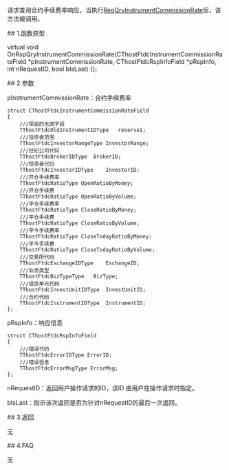 <p>请求查询合约手续费率响应，当执行<a href="../../CTHOSTFTDCTRADERSPI/REQQRYINSTRUMENTCOMMISSIONRATE/">ReqQryInstrumentCommissionRate</a>后，该方法被调用。</p>
<span class="anchor" id="1ecbe5fc-aa2c-4e06-b2b8-9301ed7ef8df"></span>
## 1.函数原型
<p>virtual void OnRspQryInstrumentCommissionRate(CThostFtdcInstrumentCommissionRateField *pInstrumentCommissionRate, CThostFtdcRspInfoField *pRspInfo, int nRequestID, bool bIsLast) {};</p>
<span class="anchor" id="85970de1-de79-4953-acc3-cbb5d95c08eb"></span>
## 2.参数
<p>pInstrumentCommissionRate：合约手续费率</p>
<pre><code>struct CThostFtdcInstrumentCommissionRateField
{
    ///保留的无效字段
    TThostFtdcOldInstrumentIDType   reserve1;
    ///投资者范围
    TThostFtdcInvestorRangeType InvestorRange;
    ///经纪公司代码
    TThostFtdcBrokerIDType  BrokerID;
    ///投资者代码
    TThostFtdcInvestorIDType    InvestorID;
    ///开仓手续费率
    TThostFtdcRatioType OpenRatioByMoney;
    ///开仓手续费
    TThostFtdcRatioType OpenRatioByVolume;
    ///平仓手续费率
    TThostFtdcRatioType CloseRatioByMoney;
    ///平仓手续费
    TThostFtdcRatioType CloseRatioByVolume;
    ///平今手续费率
    TThostFtdcRatioType CloseTodayRatioByMoney;
    ///平今手续费
    TThostFtdcRatioType CloseTodayRatioByVolume;
    ///交易所代码
    TThostFtdcExchangeIDType    ExchangeID;
    ///业务类型
    TThostFtdcBizTypeType   BizType;
    ///投资单元代码
    TThostFtdcInvestUnitIDType  InvestUnitID;
    ///合约代码
    TThostFtdcInstrumentIDType  InstrumentID;
};
</code></pre>
<p>pRspInfo：响应信息</p>
<pre><code>struct CThostFtdcRspInfoField
{
    ///错误代码
    TThostFtdcErrorIDType ErrorID;
    ///错误信息
    TThostFtdcErrorMsgType ErrorMsg;
};
</code></pre>
<p>nRequestID：返回用户操作请求的ID，该ID 由用户在操作请求时指定。</p>
<p>bIsLast：指示该次返回是否为针对nRequestID的最后一次返回。</p>
<span class="anchor" id="855e7f03-c0e2-4bd8-9906-b8635b507083"></span>
## 3.返回
<p>无</p>
<span class="anchor" id="36d69bb4-9f8c-412f-b33f-cd6bfe480bce"></span>
## 4.FAQ
<p>无</p>
